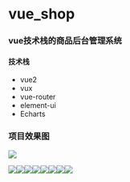 # vue_shop

### vue技术栈的商品后台管理系统

#### 技术栈

- vue2
- vux
- vue-router
- element-ui
- Echarts



### 项目效果图

![](https://s3.bmp.ovh/imgs/2022/06/10/d0142fffefecab83.png)

![](https://s3.bmp.ovh/imgs/2022/06/10/ace0bda2c5f1c815.png)![](https://s3.bmp.ovh/imgs/2022/06/10/7d7f8addbda0fdb1.png)![](https://s3.bmp.ovh/imgs/2022/06/10/85f2c1586f0e2736.png)![](https://s3.bmp.ovh/imgs/2022/06/10/797117185c33e7e1.png)![](https://s3.bmp.ovh/imgs/2022/06/10/c9d145463abed78b.png)![](https://s3.bmp.ovh/imgs/2022/06/10/8edfc2a9c549b6f5.png)![](https://s3.bmp.ovh/imgs/2022/06/10/20f76b60fb221793.png)![](https://s3.bmp.ovh/imgs/2022/06/10/20f76b60fb221793.png)
